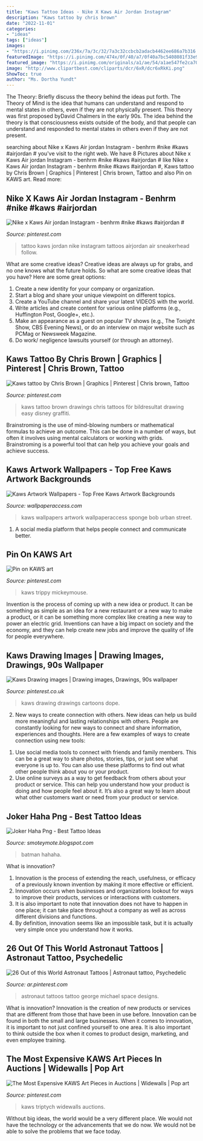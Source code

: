 ```yaml
---
title: "Kaws Tattoo Ideas - Nike X Kaws Air Jordan Instagram"
description: "Kaws tattoo by chris brown"
date: "2022-11-01"
categories:
- "ideas"
tags: ["ideas"]
images:
- "https://i.pinimg.com/236x/7a/3c/32/7a3c32ccbcb2adacb4462ee686a7b316.jpg"
featuredImage: "https://i.pinimg.com/474x/0f/40/a7/0f40a7bc5408081f33e913bf4cc83b78.jpg"
featured_image: "https://i.pinimg.com/originals/a1/ae/54/a1ae547fe2ca70ad709c130fb0e99a26.jpg"
image: "http://www.clipartbest.com/cliparts/dcr/6xR/dcr6xRkKi.png"
ShowToc: true
author: "Ms. Dortha Yundt"
---
```



The Theory: Briefly discuss the theory behind the ideas put forth.
The Theory of Mind is the idea that humans can understand and respond to mental states in others, even if they are not physically present. This theory was first proposed byDavid Chalmers in the early 90s. The idea behind the theory is that consciousness exists outside of the body, and that people can understand and responded to mental states in others even if they are not present.

	

		
searching about Nike x Kaws Air jordan Instagram - benhrm #nike #kaws #airjordan # you've visit to the right web. We have 8 Pictures about Nike x Kaws Air jordan Instagram - benhrm #nike #kaws #airjordan # like Nike x Kaws Air jordan Instagram - benhrm #nike #kaws #airjordan #, Kaws tattoo by Chris Brown | Graphics | Pinterest | Chris brown, Tattoo and also Pin on KAWS art. Read more:
		
    
## Nike X Kaws Air Jordan Instagram - Benhrm #nike #kaws #airjordan #

<img loading=lazy src="https://i.pinimg.com/736x/ee/c1/a4/eec1a48893e29257f18fcda95e1d0c45--kaws-tattoo-tattoo-photography.jpg" onerror="this.onerror=null;this.src='https://tse1.mm.bing.net/th?id=OIP.3v8bu6Os9edwPXLdeiOQUwD6D6&amp;pid=15.1';" alt="Nike x Kaws Air jordan Instagram - benhrm #nike #kaws #airjordan #">

_Source: pinterest.com_

>tattoo kaws jordan nike instagram tattoos airjordan air sneakerhead follow. 

	

What are some creative ideas?
Creative ideas are always up for grabs, and no one knows what the future holds. So what are some creative ideas that you have? Here are some great options: 
1. Create a new identity for your company or organization.
2. Start a blog and share your unique viewpoint on different topics.
3. Create a YouTube channel and share your latest VIDEOS with the world. 
4. Write articles and create content for various online platforms (e.g., Huffington Post, Google+, etc.). 
5. Make an appearance as a guest on popular TV shows (e.g., The Tonight Show, CBS Evening News), or do an interview on major website such as PCMag or Newsweek Magazine. 
6. Do work/ negligence lawsuits yourself (or through an attorney).

    
## Kaws Tattoo By Chris Brown | Graphics | Pinterest | Chris Brown, Tattoo

<img loading=lazy src="https://i.pinimg.com/236x/7a/3c/32/7a3c32ccbcb2adacb4462ee686a7b316.jpg" onerror="this.onerror=null;this.src='https://tse2.mm.bing.net/th?id=OIP.dTi8ip72slm7Oa2lP_J06gAAAA&amp;pid=15.1';" alt="Kaws tattoo by Chris Brown | Graphics | Pinterest | Chris brown, Tattoo">

_Source: pinterest.com_

>kaws tattoo brown drawings chris tattoos för bildresultat drawing easy disney graffiti. 

	

Brainstroming is the use of mind-blowing numbers or mathematical formulas to achieve an outcome. This can be done in a number of ways, but often it involves using mental calculators or working with grids. Brainstroming is a powerful tool that can help you achieve your goals and achieve success.

    
## Kaws Artwork Wallpapers - Top Free Kaws Artwork Backgrounds

<img loading=lazy src="https://wallpaperaccess.com/full/897384.jpg" onerror="this.onerror=null;this.src='https://tse1.mm.bing.net/th?id=OIP.D3UAyG3kJ0uZVQop4IYL9QHaFj&amp;pid=15.1';" alt="Kaws Artwork Wallpapers - Top Free Kaws Artwork Backgrounds">

_Source: wallpaperaccess.com_

>kaws wallpapers artwork wallpaperaccess sponge bob urban street. 

	

1. A social media platform that helps people connect and communicate better.

    
## Pin On KAWS Art

<img loading=lazy src="https://i.pinimg.com/474x/0f/40/a7/0f40a7bc5408081f33e913bf4cc83b78.jpg" onerror="this.onerror=null;this.src='https://tse1.mm.bing.net/th?id=OIP.3mxod_s0jtlkkQf2rITZsgAAAA&amp;pid=15.1';" alt="Pin on KAWS art">

_Source: pinterest.com_

>kaws trippy mickeymouse. 

	

Invention is the process of coming up with a new idea or product. It can be something as simple as an idea for a new restaurant or a new way to make a product, or it can be something more complex like creating a new way to power an electric grid. Inventions can have a big impact on society and the economy, and they can help create new jobs and improve the quality of life for people everywhere.

    
## Kaws Drawing Images | Drawing Images, Drawings, 90s Wallpaper

<img loading=lazy src="https://i.pinimg.com/originals/59/91/81/599181104787a6bc33add962deafda98.png" onerror="this.onerror=null;this.src='https://tse2.mm.bing.net/th?id=OIP.i3_dY2HWwbrVfwls5HBXDgHaFG&amp;pid=15.1';" alt="Kaws Drawing images | Drawing images, Drawings, 90s wallpaper">

_Source: pinterest.co.uk_

>kaws drawing drawings cartoons dope. 

	

2. New ways to create connection with others.
New ideas can help us build more meaningful and lasting relationships with others. People are constantly looking for new ways to connect and share information, experiences and thoughts. Here are a few examples of ways to create connection using new tools: 
1) Use social media tools to connect with friends and family members. This can be a great way to share photos, stories, tips, or just see what everyone is up to. You can also use these platforms to find out what other people think about you or your product. 
2) Use online surveys as a way to get feedback from others about your product or service. This can help you understand how your product is doing and how people feel about it. It’s also a great way to learn about what other customers want or need from your product or service.

    
## Joker Haha Png - Best Tattoo Ideas

<img loading=lazy src="http://www.clipartbest.com/cliparts/dcr/6xR/dcr6xRkKi.png" onerror="this.onerror=null;this.src='https://tse1.mm.bing.net/th?id=OIP.fPW5CCripBqgwbUrksgMQwHaEP&amp;pid=15.1';" alt="Joker Haha Png - Best Tattoo Ideas">

_Source: smoteymote.blogspot.com_

>batman hahaha. 

	

What is innovation?
1. Innovation is the process of extending the reach, usefulness, or efficacy of a previously known invention by making it more effective or efficient.
2. Innovation occurs when businesses and organizations lookout for ways to improve their products, services or interactions with customers.
3. It is also important to note that innovation does not have to happen in one place; it can take place throughout a company as well as across different divisions and functions.
4. By definition, innovation seems like an impossible task, but it is actually very simple once you understand how it works.

    
## 26 Out Of This World Astronaut Tattoos | Astronaut Tattoo, Psychedelic

<img loading=lazy src="https://i.pinimg.com/736x/7b/0c/ff/7b0cff93878ecd1c021e6cc249c0546e.jpg" onerror="this.onerror=null;this.src='https://tse3.mm.bing.net/th?id=OIP.UivTSJ2ZM2O_A3LJop479QHaJn&amp;pid=15.1';" alt="26 Out of this World Astronaut Tattoos | Astronaut tattoo, Psychedelic">

_Source: ar.pinterest.com_

>astronaut tattoos tattoo george michael space designs. 

	

What is innovation?
Innovation is the creation of new products or services that are different from those that have been in use before. Innovation can be found in both the small and large businesses. When it comes to innovation, it is important to not just confined yourself to one area. It is also important to think outside the box when it comes to product design, marketing, and even employee training.

    
## The Most Expensive KAWS Art Pieces In Auctions | Widewalls | Pop Art

<img loading=lazy src="https://i.pinimg.com/originals/a1/ae/54/a1ae547fe2ca70ad709c130fb0e99a26.jpg" onerror="this.onerror=null;this.src='https://tse1.mm.bing.net/th?id=OIP.Qo5dBMEJUwVvWymLrqjYLQHaE8&amp;pid=15.1';" alt="The Most Expensive KAWS Art Pieces in Auctions | Widewalls | Pop art">

_Source: pinterest.com_

>kaws triptych widewalls auctions. 

	

Without big ideas, the world would be a very different place. We would not have the technology or the advancements that we do now. We would not be able to solve the problems that we face today.

